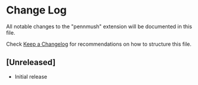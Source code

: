 # Change Log

All notable changes to the "pennmush" extension will be documented in this file.

Check [Keep a Changelog](http://keepachangelog.com/) for recommendations on how to structure this file.

## [Unreleased]

- Initial release
